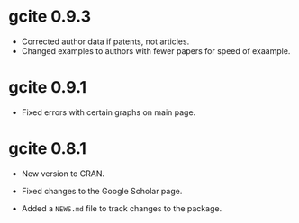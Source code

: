 # gcite 0.9.3

* Corrected author data if patents, not articles.
* Changed examples to authors with fewer papers for speed of exaample.

# gcite 0.9.1

* Fixed errors with certain graphs on main page.

# gcite 0.8.1

* New version to CRAN.

* Fixed changes to the Google Scholar page.  

* Added a `NEWS.md` file to track changes to the package.
